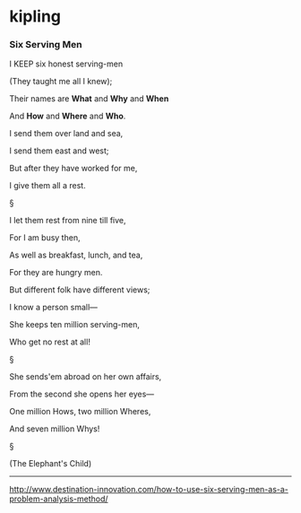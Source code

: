 # kipling

### Six Serving Men

I KEEP six honest serving-men

(They taught me all I knew);

Their names are **What** and **Why** and **When** 

And **How** and **Where** and **Who**.

I send them over land and sea,

I send them east and west;

But after they have worked for me,

I give them all a rest.

§

I let them rest from nine till five,

For I am busy then,

As well as breakfast, lunch, and tea,

For they are hungry men.

But different folk have different views;

I know a person small—

She keeps ten million serving-men,

Who get no rest at all!

§

She sends&#39;em abroad on her own affairs,

From the second she opens her eyes—

One million Hows, two million Wheres,

And seven million Whys!

§

(The Elephant's Child)

----------------------
http://www.destination-innovation.com/how-to-use-six-serving-men-as-a-problem-analysis-method/

